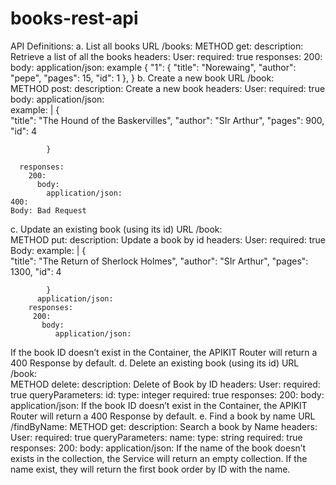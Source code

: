 # books-rest-api


API Definitions:
a. List all books
 URL  /books:
 METHOD    get:
    description: Retrieve a list of all the books
    headers:
      User:
        required: true
    responses:
      200:
        body:
          application/json: example 
{
  "1": {
    "title": "Norewaing",
    "author": "pepe",
    "pages": 15,
    "id": 1
  }, }
b. Create a new book
URL  /book:       
METHOD    post:
      description: Create a new book
      headers:
        User:
          required: true
      body:
        application/json:  
     example: |
            {    
"title": "The Hound of the Baskervilles",
    "author": "SIr Arthur",
    "pages": 900,
    "id": 4
             
            }
          
      responses:
        200:
          body:
            application/json:
    400:
    Body: Bad Request 
c. Update an existing book (using its id)
URL  /book:  
METHOD put:
        description: Update a book by id
        headers:
          User:
            required: true
        Body:
    example: |
            {    
"title": "The Return of Sherlock Holmes",
    "author": "SIr Arthur",
    "pages": 1300,
    "id": 4
             
            }
          application/json:            
        responses:
         200:
           body:
              application/json:
If the book ID doesn’t exist in the Container, the APIKIT Router will return a 400 Response by default.
d. Delete an existing book (using its id)
URL  /book:  
METHOD delete:
      description: Delete of Book by ID
      headers:
        User:
          required: true
      queryParameters:
        id:
          type: integer
          required: true
      responses:
          200:
            body:
              application/json:
If the book ID doesn’t exist in the Container, the APIKIT Router will return a 400 Response by default.
e. Find a book by name
URL     /findByName:
METHOD      get:
        description: Search a book by Name
        headers:
          User:
            required: true
        queryParameters:
           name:
             type: string
             required: true
        responses:
          200:
           body:
              application/json:
If the name of the book doesn’t exists in the collection, the Service will return an empty collection. If the name exist, they will return the first book order by ID with the name.
